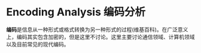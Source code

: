 # Encoding Analysis 编码分析

**编码**是信息从一种形式或格式转换为另一种形式的过程(维基百科)。在广泛意义上，编码其实包含加密的，但是这里不讨论。这里主要讨论通信领域、计算机领域以及目前常见的现代编码。
